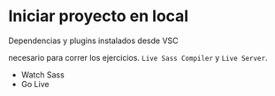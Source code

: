 Iniciar proyecto en local
============

Dependencias y plugins instalados desde VSC

necesario para correr los ejercicios. `Live Sass Compiler` y `Live Server`.

  * Watch Sass
  * Go Live